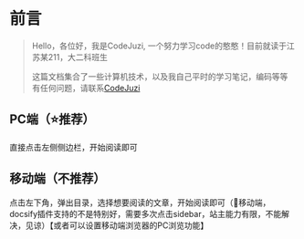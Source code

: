 # 前言

> Hello，各位好，我是CodeJuzi, 一个努力学习code的憨憨！目前就读于江苏某211，大二科班生
>
> 这篇文档集合了一些计算机技术，以及我自己平时的学习笔记，编码等等
> 有任何问题，请联系[CodeJuzi](./ABOUTME.md#🔗link)

## PC端（⭐️推荐）
直接点击左侧侧边栏，开始阅读即可

## 移动端（不推荐）
点击左下角，弹出目录，选择想要阅读的文章，开始阅读即可（📢移动端，docsify插件支持的不是特别好，需要多次点击sidebar，站主能力有限，不能解决，见谅）【或者可以设置移动端浏览器的PC浏览功能】